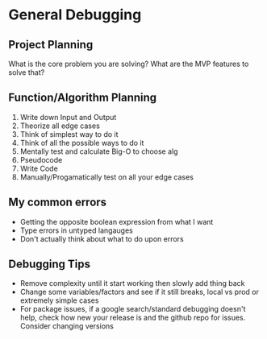 # General Debugging

## Project Planning

What is the core problem you are solving? What are the MVP features to solve that?

## Function/Algorithm Planning

1) Write down Input and Output
2) Theorize all edge cases
3) Think of simplest way to do it
4) Think of all the possible ways to do it
5) Mentally test and calculate Big-O to choose alg
6) Pseudocode
7) Write Code
8) Manually/Progamatically test on all your edge cases

## My common errors

- Getting the opposite boolean expression from what I want
- Type errors in untyped langauges
- Don't actually think about what to do upon errors

## Debugging Tips

- Remove complexity until it start working then slowly add thing back
- Change some variables/factors and see if it still breaks, local vs prod or extremely simple cases
- For package issues, if a google search/standard debugging doesn't help, check how new your release is and the github repo for issues. Consider changing versions